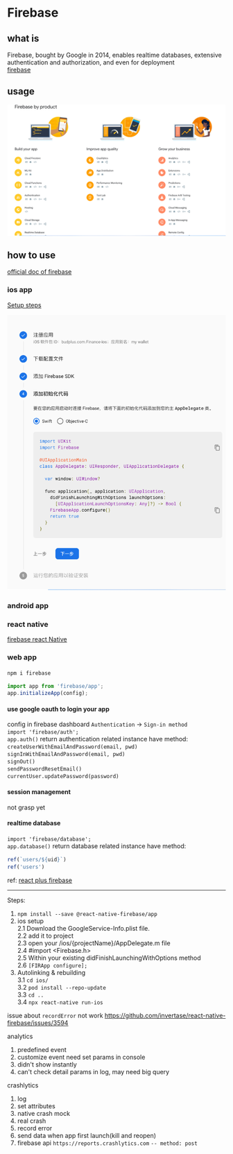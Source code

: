 # Firebase

## what is
Firebase, bought by Google in 2014, enables realtime databases, extensive authentication and authorization, and even for deployment  
[firebase](firebase.google.com)

## usage

![over view of firebase](./assets/overview%20of%20firebase.png)

## how to use
[official doc of firebase](https://firebase.google.com/docs?authuser=0)

### ios app
[Setup steps](https://firebase.google.com/docs/ios/setup?hl=zh-cn)  

![firebase](./assets/firebase_steps.png)
### android app
### react native
[firebase react Native](https://rnfirebase.io/)
### web app

`npm i firebase`

``` js
import app from 'firebase/app';
app.initializeApp(config);
```
#### use google oauth to login your app
config in firebase dashboard `Authentication` -> `Sign-in method`  
`import 'firebase/auth';`  
`app.auth()` return authentication related instance have method:
`createUserWithEmailAndPassword(email, pwd)`  
`signInWithEmailAndPassword(email, pwd)`  
`signOut()`  
`sendPasswordResetEmail()`  
`currentUser.updatePassword(password)`  
#### session management
not grasp yet

#### realtime database
`import 'firebase/database';`  
`app.database()` return database related instance have method:  
```js
ref(`users/${uid}`)
ref('users')
```


ref: 
[react plus firebase](https://www.robinwieruch.de/complete-firebase-authentication-react-tutorial)

---

Steps:
1. `npm install --save @react-native-firebase/app  ` 
2. ios setup  
2.1 Download the GoogleService-Info.plist file.  
2.2 add it to project  
2.3 open your /ios/{projectName}/AppDelegate.m file  
2.4 #import <Firebase.h>  
2.5 Within your existing didFinishLaunchingWithOptions method  
2.6  `[FIRApp configure];`  
3. Autolinking & rebuilding  
3.1 `cd ios/`  
3.2 `pod install --repo-update`  
3.3 `cd ..`  
3.4 `npx react-native run-ios`  

issue about `recordError` not work
https://github.com/invertase/react-native-firebase/issues/3594

analytics
1. predefined event
2. customize event need set params in console
3. didn't show instantly
4. can't check detail params in log, may need big query

crashlytics
1. log
2. set attributes
3. native crash mock
4. real crash
5. record error
6. send data when app first launch(kill and reopen)
7. firebase api `https://reports.crashlytics.com` `-- method: post`